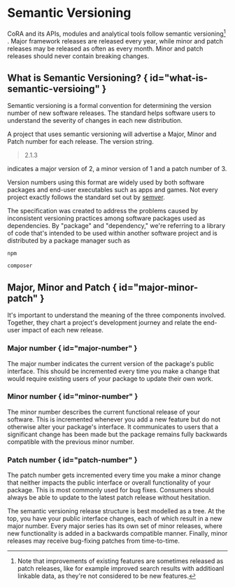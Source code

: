 # Semantic Versioning

CoRA and its APIs, modules and analytical tools follow semantic versioning[^1] . Major framework releases are released every year, while minor and patch releases may be released as often as every month. Minor and patch releases should never contain breaking changes.

  [^1]:
    Note that improvements of existing features are sometimes released as patch releases, like for example
    improved search results with additioanl linkable data, as they're not considered to be new features.


## What is Semantic Versioning? { id="what-is-semantic-versioing" }

Semantic versioning is a formal convention for determining the version number of new software releases. The standard helps software users to understand the severity of changes in each new distribution.

A project that uses semantic versioning will advertise a Major, Minor and Patch number for each release. The version string. 

> 2.1.3

indicates a major version of 2, a minor version of 1 and a patch number of 3.


Version numbers using this format are widely used by both software packages and end-user executables such as apps and games. Not every project exactly follows the standard set out by [semver].

[semver]: https://semver.org/

The specification was created to address the problems caused by inconsistent versioning practices among software packages used as dependencies. By "package" and "dependency," we're referring to a library of code that's intended to be used within another software project and is distributed by a package manager such as

```shell
npm
```
```shell
composer
```

## Major, Minor and Patch { id="major-minor-patch" }

It's important to understand the meaning of the three components involved. Together, they chart a project's development journey and relate the end-user impact of each new release.

### Major number { id="major-number" }

The major number indicates the current version of the package's public interface. This should be incremented every time you make a change that would require existing users of your package to update their own work.

### Minor number { id="minor-number" }

The minor number describes the current functional release of your software. This is incremented whenever you add a new feature but do not otherwise alter your package's interface. It communicates to users that a significant change has been made but the package remains fully backwards compatible with the previous minor number.

### Patch number { id="patch-number" }

The patch number gets incremented every time you make a minor change that neither impacts the public interface or overall functionality of your package. This is most commonly used for bug fixes. Consumers should always be able to update to the latest patch release without hesitation.

The semantic versioning release structure is best modelled as a tree. At the top, you have your public interface changes, each of which result in a new major number. Every major series has its own set of minor releases, where new functionality is added in a backwards compatible manner. Finally, minor releases may receive bug-fixing patches from time-to-time.
